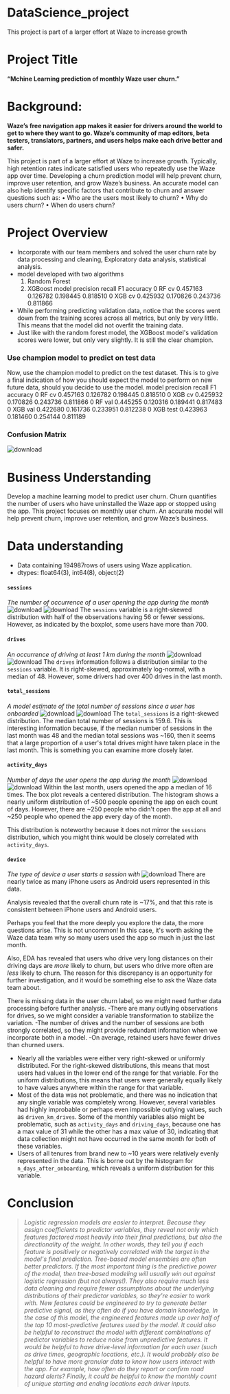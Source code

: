 # DataScience_project
This project is part of a larger effort at Waze to increase growth

# Project Title
**“Mchine Learning prediction of monthly Waze user churn.”**

# Background: 
**Waze’s free navigation app makes it easier for drivers around the world to get to where they want to go. Waze’s community of map editors, beta testers, translators, partners, and users helps make each drive better and safer.**

This project is part of a larger effort at Waze to increase growth. Typically, high retention rates indicate satisfied users who repeatedly use the Waze app over time. Developing a churn prediction model will help prevent churn, improve user retention, and grow Waze’s business. An accurate model can also help identify specific factors that contribute to churn and answer questions such as: 
•	Who are the users most likely to churn?
•	Why do users churn? 
•	When do users churn? 

# Project Overview
* Incorporate with our team members and solved the user churn rate by data processing and cleaning, Exploratory data analysis, statistical analysis.
* model developed with two algorithms
  1. Random Forest
  2. XGBoost
	model	precision	recall	F1	accuracy
0	RF cv	0.457163	0.126782	0.198445	0.818510
0	XGB cv	0.425932	0.170826	0.243736	0.811866
* While performing predicting validation data, notice that the scores went down from the training scores across all metrics, but only by very little. This means that the model did not overfit the training data.
* Just like with the random forest model, the XGBoost model's validation scores were lower, but only very slightly. It is still the clear champion.

### **Use champion model to predict on test data**

Now, use the champion model to predict on the test dataset. This is to give a final indication of how you should expect the model to perform on new future data, should you decide to use the model.
model	precision	recall	F1	accuracy
0	RF cv	0.457163	0.126782	0.198445	0.818510
0	XGB cv	0.425932	0.170826	0.243736	0.811866
0	RF val	0.445255	0.120316	0.189441	0.817483
0	XGB val	0.422680	0.161736	0.233951	0.812238
0	XGB test	0.423963	0.181460	0.254144	0.811189

### Confusion Matrix
![download](https://github.com/user-attachments/assets/617da96b-dbf3-4b5f-a3a2-91c0fe107d61)

# Business Understanding
Develop a machine learning model to predict user churn. Churn quantifies the number of users who have uninstalled the Waze app or stopped using the app. This project focuses on monthly user churn. An accurate model will help prevent churn, improve user retention, and grow Waze’s business.

# Data understanding
* Data containing 194987rows of users using Waze application.
* dtypes: float64(3), int64(8), object(2)

#### **`sessions`**
_The number of occurrence of a user opening the app during the month_
![download](https://github.com/user-attachments/assets/90ddc8fe-b058-4406-b057-52b8563d2f4a)
![download](https://github.com/user-attachments/assets/423b6474-05f8-475f-a35f-dd07bf1d7f04)
The `sessions` variable is a right-skewed distribution with half of the observations having 56 or fewer sessions. However, as indicated by the boxplot, some users have more than 700.

#### **`drives`**
_An occurrence of driving at least 1 km during the month_
![download](https://github.com/user-attachments/assets/26b295aa-0786-44b3-9ec6-bdcee6296455)
![download](https://github.com/user-attachments/assets/b601c995-a237-4b84-8073-6773e6cd1aa3)
The `drives` information follows a distribution similar to the `sessions` variable. It is right-skewed, approximately log-normal, with a median of 48. However, some drivers had over 400 drives in the last month.

#### **`total_sessions`**
_A model estimate of the total number of sessions since a user has onboarded_
![download](https://github.com/user-attachments/assets/cc8d5c9b-15a7-43de-a3eb-5d128a34d074)
![download](https://github.com/user-attachments/assets/b2e7bbfd-ecb2-4f5e-b6c2-e8823e597f50)
The `total_sessions` is a right-skewed distribution. The median total number of sessions is 159.6. This is interesting information because, if the median number of sessions in the last month was 48 and the median total sessions was ~160, then it seems that a large proportion of a user's total drives might have taken place in the last month. This is something you can examine more closely later.

#### **`activity_days`**
_Number of days the user opens the app during the month_
![download](https://github.com/user-attachments/assets/d89f1f16-dcd6-42c7-9edd-88403b842162)
![download](https://github.com/user-attachments/assets/4eb343a4-8bc9-4b3a-b802-727931c4aaba)
Within the last month, users opened the app a median of 16 times. The box plot reveals a centered distribution. The histogram shows a nearly uniform distribution of ~500 people opening the app on each count of days. However, there are ~250 people who didn't open the app at all and ~250 people who opened the app every day of the month.

This distribution is noteworthy because it does not mirror the `sessions` distribution, which you might think would be closely correlated with `activity_days`.

#### **`device`**
_The type of device a user starts a session with_
![download](https://github.com/user-attachments/assets/7e3254c4-de8b-4797-aa7d-20cce06a6efb)
There are nearly twice as many iPhone users as Android users represented in this data.

Analysis revealed that the overall churn rate is \~17%, and that this rate is consistent between iPhone users and Android users.

Perhaps you feel that the more deeply you explore the data, the more questions arise. This is not uncommon! In this case, it's worth asking the Waze data team why so many users used the app so much in just the last month.

Also, EDA has revealed that users who drive very long distances on their driving days are _more_ likely to churn, but users who drive more often are _less_ likely to churn. The reason for this discrepancy is an opportunity for further investigation, and it would be something else to ask the Waze data team about.

There is missing data in the user churn label, so we might need further data processing before further analysis. -There are many outlying observations for drives, so we might consider a variable transformation to stabilize the variation. -The number of drives and the number of sessions are both strongly correlated, so they might provide redundant information when we incorporate both in a model. -On average, retained users have fewer drives than churned users.

* Nearly all the variables were either very right-skewed or uniformly distributed. For the right-skewed distributions, this means that most users had values in the lower end of the range for that variable. For the uniform distributions, this means that users were generally equally likely to have values anywhere within the range for that variable.
* Most of the data was not problematic, and there was no indication that any single variable was completely wrong. However, several variables had highly improbable or perhaps even impossible outlying values, such as `driven_km_drives`. Some of the monthly variables also might be problematic, such as `activity_days` and `driving_days`, because one has a max value of 31 while the other has a max value of 30, indicating that data collection might not have occurred in the same month for both of these variables.
* Users of all tenures from brand new to \~10 years were relatively evenly represented in the data. This is borne out by the histogram for `n_days_after_onboarding`, which reveals a uniform distribution for this variable.

# Conclusion
> _Logistic regression models are easier to interpret. Because they assign coefficients to predictor variables, they reveal not only which features factored most heavily into their final predictions, but also the directionality of the weight. In other words, they tell you if each feature is positively or negatively correlated with the target in the model's final prediction._
> _Tree-based model ensembles are often better predictors. If the most important thing is the predictive power of the model, then tree-based modeling will usually win out against logistic regression (but not always!). They also require much less data cleaning and require fewer assumptions about the underlying distributions of their predictor variables, so they're easier to work with._
> _New features could be engineered to try to generate better predictive signal, as they often do if you have domain knowledge. In the case of this model, the engineered features made up over half of the top 10 most-predictive features used by the model. It could also be helpful to reconstruct the model with different combinations of predictor variables to reduce noise from unpredictive features._
> _It would be helpful to have drive-level information for each user (such as drive times, geographic locations, etc.). It would probably also be helpful to have more granular data to know how users interact with the app. For example, how often do they report or confirm road hazard alerts? Finally, it could be helpful to know the monthly count of unique starting and ending locations each driver inputs._





